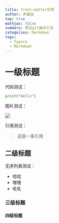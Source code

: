 ```yaml
---
title: front-matter实例
author: 尹晨旭
top: true
mathjax: false
summary: 常见git操作汇总
categories: Markdown
tags:
  - Typora
  - Markdown
---
```


# 一级标题

代码测试：
```py
print("Hello")
```


图片测试：

![](http://mculover666.cn/blog/20191031/R4mWMXsrRKxu.png?imageslim)

引用测试：

>这是一条引用

## 二级标题

无序列表测试：

- 哈哈
- 嘿嘿
- 吼吼

### 三级标题

#### 四级标题

